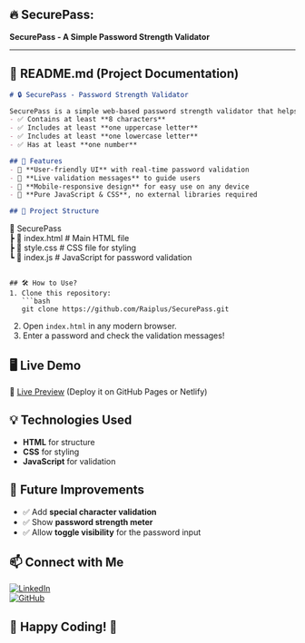 ## 🔥 **SecurePass:**  
**SecurePass - A Simple Password Strength Validator**  

---

## 📜 **README.md (Project Documentation)**  

```md
# 🔒 SecurePass - Password Strength Validator

SecurePass is a simple web-based password strength validator that helps users check if their password meets security standards. It ensures that the password:
- ✅ Contains at least **8 characters**
- ✅ Includes at least **one uppercase letter**
- ✅ Includes at least **one lowercase letter**
- ✅ Has at least **one number**

## 🚀 Features
- 🔹 **User-friendly UI** with real-time password validation
- 🔹 **Live validation messages** to guide users
- 🔹 **Mobile-responsive design** for easy use on any device
- 🔹 **Pure JavaScript & CSS**, no external libraries required

## 📂 Project Structure
```
📁 SecurePass  
 ┣ 📜 index.html      # Main HTML file  
 ┣ 📜 style.css       # CSS file for styling  
 ┗ 📜 index.js        # JavaScript for password validation  
```

## 🛠 How to Use?
1. Clone this repository:
   ```bash
   git clone https://github.com/Raiplus/SecurePass.git
   ```
2. Open `index.html` in any modern browser.  
3. Enter a password and check the validation messages!  

## 🖥️ Live Demo
🔗 [Live Preview](#) (Deploy it on GitHub Pages or Netlify)

## 💡 Technologies Used
- **HTML** for structure  
- **CSS** for styling  
- **JavaScript** for validation  

## 📌 Future Improvements
- ✅ Add **special character validation**
- ✅ Show **password strength meter**
- ✅ Allow **toggle visibility** for the password input

## 📫 Connect with Me  
[![LinkedIn](https://img.shields.io/badge/LinkedIn-0A66C2?style=for-the-badge&logo=linkedin&logoColor=white)](https://www.linkedin.com/in/rishabh-singh-rajawat-5a1b782bb)  
[![GitHub](https://img.shields.io/badge/GitHub-181717?style=for-the-badge&logo=github&logoColor=white)](https://github.com/Raiplus)  

🚀 **Happy Coding!** 🎉 
--- 
